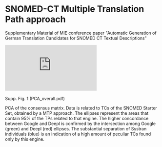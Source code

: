 # SNOMED-CT Multiple Translation Path approach
Supplementary Material of MIE conference paper "Automatic Generation of German Translation Candidates for SNOMED CT Textual Descriptions"

![alt text](https://github.com/andreaprunotto/SNOMED-CT-MTP/blob/main/PCA_overall.pdf)

Supp. Fig. 1 (PCA_overall.pdf)

PCA of the consensus matrix. Data is related to TCs of the SNOMED Starter Set, obtained by a MTP approach. The ellipses represent the areas that contain 95% of the TPs related to that engine. The higher concordance between Google and Deepl is confirmed by the intersection among Google (green) and Deepl (red) ellipses. The substantial separation of Systran individuals (blue) is an indication of a high amount of peculiar TCs found only by this engine. 
